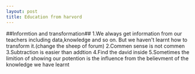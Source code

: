 ```yaml
---
layout: post
title: Education from harvord
---
```



##Informtion and transformation##
1.We always get information from our teachers including data,knowledge and so on. But we haven't learnt how to transform it.(change the sheep of forum)
2.Commen sense is not commen
3.Subtraction is easier than addtion
4.Find the david inside
5.Sometimes the limition of showing our potention is the influence from the believment of the knowledge we have learnt


